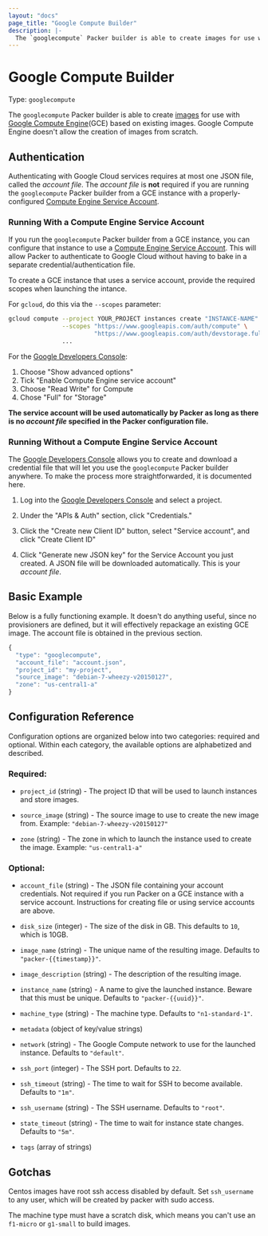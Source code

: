```yaml
---
layout: "docs"
page_title: "Google Compute Builder"
description: |-
  The `googlecompute` Packer builder is able to create images for use with Google Compute Engine (GCE) based on existing images. Google Compute Engine doesn't allow the creation of images from scratch.
---
```


# Google Compute Builder

Type: `googlecompute`

The `googlecompute` Packer builder is able to create [images](https://developers.google.com/compute/docs/images) for use with
[Google Compute Engine](https://cloud.google.com/products/compute-engine)(GCE) based on existing images. Google
Compute Engine doesn't allow the creation of images from scratch.

## Authentication

Authenticating with Google Cloud services requires at most one JSON file, 
called the _account file_. The _account file_ is **not** required if you are running
the `googlecompute` Packer builder from a GCE instance with a properly-configured
[Compute Engine Service Account](https://cloud.google.com/compute/docs/authentication).

### Running With a Compute Engine Service Account
If you run the `googlecompute` Packer builder from a GCE instance, you can configure that
instance to use a [Compute Engine Service Account](https://cloud.google.com/compute/docs/authentication). This will allow Packer to authenticate
to Google Cloud without having to bake in a separate credential/authentication file. 

To create a GCE instance that uses a service account, provide the required scopes when
launching the intance.

For `gcloud`, do this via the `--scopes` parameter:

```sh
gcloud compute --project YOUR_PROJECT instances create "INSTANCE-NAME" ... \
               --scopes "https://www.googleapis.com/auth/compute" \
                        "https://www.googleapis.com/auth/devstorage.full_control" \
               ...
```

For the [Google Developers Console](https://console.developers.google.com):

1. Choose "Show advanced options"
2. Tick "Enable Compute Engine service account"
3. Choose "Read Write" for Compute
4. Chose "Full" for "Storage"

**The service account will be used automatically by Packer as long as there is
no _account file_ specified in the Packer configuration file.**

### Running Without a Compute Engine Service Account

The [Google Developers Console](https://console.developers.google.com) allows you to
create and download a credential file that will let you use the `googlecompute` Packer
builder anywhere. To make
the process more straightforwarded, it is documented here.

1. Log into the [Google Developers Console](https://console.developers.google.com)
   and select a project.

2. Under the "APIs & Auth" section, click "Credentials."

3. Click the "Create new Client ID" button, select "Service account", and click "Create Client ID"

4. Click "Generate new JSON key" for the Service Account you just created. A JSON file will be downloaded automatically. This is your
   _account file_.

## Basic Example

Below is a fully functioning example. It doesn't do anything useful,
since no provisioners are defined, but it will effectively repackage an
existing GCE image. The account file is obtained in the previous section.

```javascript
{
  "type": "googlecompute",
  "account_file": "account.json",
  "project_id": "my-project",
  "source_image": "debian-7-wheezy-v20150127",
  "zone": "us-central1-a"
}
```

## Configuration Reference

Configuration options are organized below into two categories: required and optional. Within
each category, the available options are alphabetized and described.

### Required:

* `project_id` (string) - The project ID that will be used to launch instances
  and store images.

* `source_image` (string) - The source image to use to create the new image
  from. Example: `"debian-7-wheezy-v20150127"`

* `zone` (string) - The zone in which to launch the instance used to create
  the image. Example: `"us-central1-a"`

### Optional:

* `account_file` (string) - The JSON file containing your account credentials.
  Not required if you run Packer on a GCE instance with a service account.
  Instructions for creating file or using service accounts are above.

* `disk_size` (integer) - The size of the disk in GB.
  This defaults to `10`, which is 10GB.

* `image_name` (string) - The unique name of the resulting image.
  Defaults to `"packer-{{timestamp}}"`.

* `image_description` (string) - The description of the resulting image.

* `instance_name` (string) - A name to give the launched instance. Beware
  that this must be unique. Defaults to `"packer-{{uuid}}"`.

* `machine_type` (string) - The machine type. Defaults to `"n1-standard-1"`.

* `metadata` (object of key/value strings)

* `network` (string) - The Google Compute network to use for the launched
  instance. Defaults to `"default"`.

* `ssh_port` (integer) - The SSH port. Defaults to `22`.

* `ssh_timeout` (string) - The time to wait for SSH to become available.
  Defaults to `"1m"`.

* `ssh_username` (string) - The SSH username. Defaults to `"root"`.

* `state_timeout` (string) - The time to wait for instance state changes.
  Defaults to `"5m"`.

* `tags` (array of strings)

## Gotchas

Centos images have root ssh access disabled by default. Set `ssh_username` to any user, which will be created by packer with sudo access.

The machine type must have a scratch disk, which means you can't use an `f1-micro` or `g1-small` to build images.
